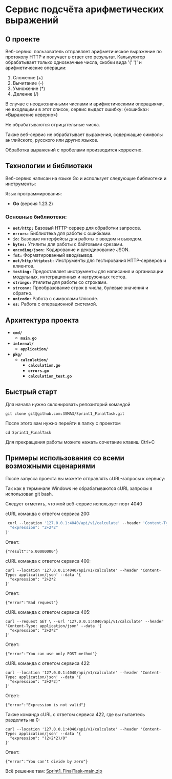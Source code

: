 # Сервис подсчёта арифметических выражений
## О проекте
Веб-сервис: пользователь отправляет арифметическое выражение по протоколу HTTP и получает в ответ его результат. Калькулятор обрабатывает только однозначные числа, скобки вида '(' ')' и арифметические операции:
1) Сложение (+)
2) Вычитание (-)
3) Умножение (*)
4) Деление (/)

В случае с неоднозначными числами и арифметическими операциями, не входящими в этот список, сервис выдаст ошибку: {«ошибка»: «Выражение неверно»}

Не обрабатываются отрицательные числа.

Также веб-сервис не обрабатывает выражения, содержащие символы английского, русского или других языков.

Обработка выражений с пробелами производится корректно.
## Технологии и библиотеки
Веб-сервис написан на языке Go и использует следующие библиотеки и инструменты:

Язык программирования:
* **Go** (версия 1.23.2)
### Основные библиотеки:
* **`net/http:`** Базовый HTTP-сервер для обработки запросов.
* **`errors:`** Библиотека для работы с ошибками.
* **`io:`** Базовые интерфейсы для работы с вводом и выводом.
* **`bytes:`** Утилиты для работы с байтовыми срезами.
* **`encoding/json:`** Кодирование и декодирование JSON.
* **`fmt:`** Форматированный ввод/вывод.
* **`net/http/httptest:`** Инструменты для тестирования HTTP-серверов и клиентов.
* **`testing:`** Предоставляет инструменты для написания и организации модульных, интеграционных и нагрузочных тестов.
* **`strings:`** Утилиты для работы со строками.
* **`strconv:`** Преобразование строк в числа, булевые значения и обратно.
* **`unicode:`** Работа с символами Unicode.
* **`os:`** Работа с операционной системой.
## Архитектура проекта
* **`cmd/`**
  * **`main.go`**
* **`internal/`**
  * **`application/`**
* **`pkg/`**
  * **`calculation/`**
    * **`calculation.go`**
    * **`errors.go`**
    * **`calculation_test.go`**
## Быстрый старт
Для начала нужно склонировать репозиторий командой

  ```
git clone git@github.com:3SMA3/Sprint1_FinalTask.git
  ```

После этого вам нужно перейти в папку с проектом

  ```
  cd Sprint1_FinalTask
  ```

Для прекращения работы можете нажать сочетание клавиш Ctrl+C
## Примеры использования со всеми возможными сценариями
После запуска проекта вы можете отправлять cURL-запросы к сервису:

Так как в терминале Windows не обрабатываются cURL запросы я использовал git bash.

Следует отметить, что мой веб-сервис использует порт 4040

cURL команда с ответом сервиса 200:
```go
 curl --location '127.0.0.1:4040/api/v1/calculate' --header 'Content-Type: application/json' --data '{
  "expression": "2+2*2"
}'
```
Ответ:
```
{"result":"6.00000000"}
```
cURL команда с ответом сервиса 400:
```
curl --location '127.0.0.1:4040/api/v1/calculate' --header 'Content-Type: application/json' --data '{
  "expression": "2+2*2
}'
```
Ответ:
```
{"error":"Bad request"}
```
cURL команда с ответом сервиса 405:
```
curl --request GET \ --url '127.0.0.1:4040/api/v1/calculate' --header 'Content-Type: application/json' --data '{
  "expression": "2+2*2"
}'
```
Ответ:
```
{"error":"You can use only POST method"}
```
cURL команда с ответом сервиса 422:
```
curl --location '127.0.0.1:4040/api/v1/calculate' --header 'Content-Type: application/json' --data '{
  "expression": "2+2*2)"
}'
```
Ответ:
```
{"error":"Expression is not valid"}
```
Также команда cURL с ответом сервиса 422, где вы пытаетесь разделить на 0:
```
curl --location '127.0.0.1:4040/api/v1/calculate' --header 'Content-Type: application/json' --data '{
  "expression": "(2+2*2)/0"
}'
```
Ответ:
```
{"error":"You can't divide by zero"}
```
Всё решение там:
[Sprint1_FinalTask-main.zip](https://github.com/user-attachments/files/18223322/Sprint1_FinalTask-main.zip)
